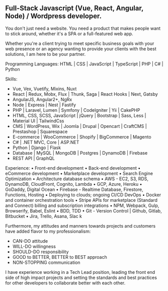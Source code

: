 
## Full-Stack Javascript (Vue, React, Angular, Node) / Wordpress developer.

You don't just need a website. You need a product that makes people want to stick around, whether it's a SPA or a full-featured web app.

Whether you're a client trying to meet specific business goals with your web presence or an agency wanting to provide your clients with the best solutions, I am here to be your partner.

Programming Languages:
HTML | CSS | JavaScript | TypeScript | PHP | C# | Python

Skills:
- Vue, Vex, Vuetify, Mixins, Nuxt
- React | Redux, Mobx, Flux | Thunk, Saga | React Hooks | Next, Gatsby
- AngularJS, Angular2+, NgRx
- Node | Express | Nest | Fastify
- PHP | Laravel, Lumen | Symfony | CodeIgniter | Yii | CakePHP
- HTML, CSS, SCSS, JavaScript | jQuery | Bootstrap | Sass, Less | Material UI | TailwindCss
- CMS | WordPress, Wix | Joomla | Drupal | Opencart | CraftCMS | Prestashop | Squarespace
- E-commerce | WooCommerce | Shopify | BigCommerce | Magento
- C# | .NET MVC, Core | ASP.NET
- Python | Django | Flask
- Database | MySQL | MongoDB | Postgres | DynamoDB | Firebase
- REST API | GraphQL

Experience:
• Front-end development
• Back-end development
• eCommerce development
• Marketplace development
• Search Engine Optimization
• Architecture database schema
• AWS - EC2, S3, RDS, DynamoDB, CloudFront, Cognito, Lambda
• GCP, Azure, Heroku
• GoDaddy, Digital Ocean
• Firebase - Realtime Database, Firestore, Functions, Hosting
• Deploying to clouds; ongoing CI/CD DevOps
• Docker and container orchestration tools
• Stripe APIs for marketplace (Standard and Connect) billing and subscription integrations
• NPM, Webpack, Gulp, Browserify, Babel, Eslint
• BDD, TDD
• Git - Version Control | Github, Gitlab, Bitbucket
• Jira, Trello, Asana, Slac k

Furthermore, my attitudes and manners towards projects and customers have added flavor to my professionalism:

- CAN-DO attitude
- WILL-DO willingness
- SHOULD-DO responsibility
- GOOD to BETTER, BETTER to BEST approach
- NON-STOPPING communication

I have experience working in a Tech Lead position, leading the front end side of high impact projects and setting the standards and best practices for other developers to collaborate better with each other.
